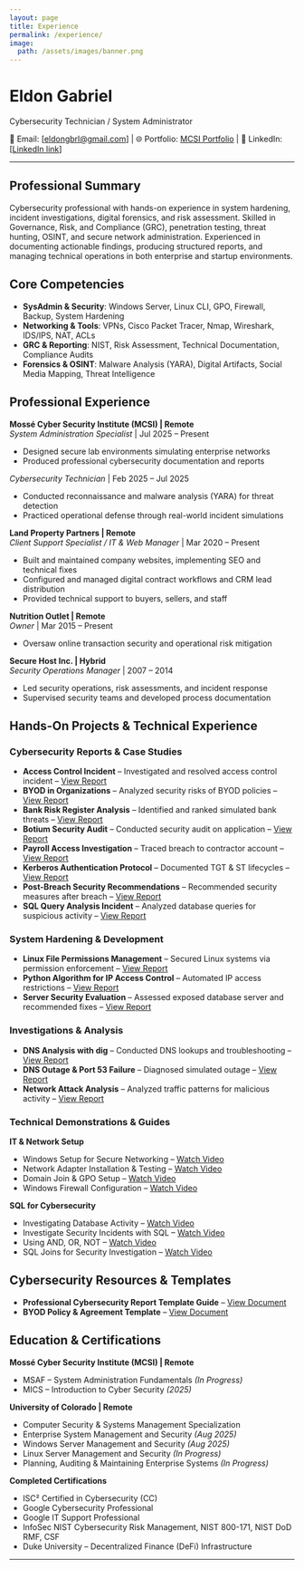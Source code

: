 ```yaml
---
layout: page
title: Experience
permalink: /experience/
image:
  path: /assets/images/banner.png
---
```

# Eldon Gabriel
Cybersecurity Technician / System Administrator  

📧 Email: [eldongbrl@gmail.com] | 🌐 Portfolio: [MCSI Portfolio](https://students.mosse-institute.com/student/SB6kNYfrf4Z9gg4Zz8T5LixXI832) | 🔗 LinkedIn: [[LinkedIn link](http://www.linkedin.com/eldongabriel)]  

---

## Professional Summary  
Cybersecurity professional with hands-on experience in system hardening, incident investigations, digital forensics, and risk assessment. Skilled in Governance, Risk, and Compliance (GRC), penetration testing, threat hunting, OSINT, and secure network administration. Experienced in documenting actionable findings, producing structured reports, and managing technical operations in both enterprise and startup environments.  

## Core Competencies  
- **SysAdmin & Security**: Windows Server, Linux CLI, GPO, Firewall, Backup, System Hardening  
- **Networking & Tools**: VPNs, Cisco Packet Tracer, Nmap, Wireshark, IDS/IPS, NAT, ACLs  
- **GRC & Reporting**: NIST, Risk Assessment, Technical Documentation, Compliance Audits  
- **Forensics & OSINT**: Malware Analysis (YARA), Digital Artifacts, Social Media Mapping, Threat Intelligence  

## Professional Experience  

**Mossé Cyber Security Institute (MCSI) | Remote**  
*System Administration Specialist* | Jul 2025 – Present  
- Designed secure lab environments simulating enterprise networks  
- Produced professional cybersecurity documentation and reports  

*Cybersecurity Technician* | Feb 2025 – Jul 2025  
- Conducted reconnaissance and malware analysis (YARA) for threat detection  
- Practiced operational defense through real-world incident simulations  

**Land Property Partners | Remote**  
*Client Support Specialist / IT & Web Manager* | Mar 2020 – Present  
- Built and maintained company websites, implementing SEO and technical fixes  
- Configured and managed digital contract workflows and CRM lead distribution  
- Provided technical support to buyers, sellers, and staff  

**Nutrition Outlet | Remote**  
*Owner* | Mar 2015 – Present  
- Oversaw online transaction security and operational risk mitigation  

**Secure Host Inc. | Hybrid**  
*Security Operations Manager* | 2007 – 2014  
- Led security operations, risk assessments, and incident response  
- Supervised security teams and developed process documentation  

## Hands-On Projects & Technical Experience  

### Cybersecurity Reports & Case Studies  
- **Access Control Incident** – Investigated and resolved access control incident – [View Report](https://github.com/EldonGabriel/eldongabriel.github.io/blob/main/assets/reports/REPORT%20%E2%80%93%20Access%20Control%20Incident%20-%20v1.2.0.pdf)  
- **BYOD in Organizations** – Analyzed security risks of BYOD policies – [View Report](https://github.com/EldonGabriel/eldongabriel.github.io/blob/main/assets/reports/REPORT%20%E2%80%93%20BYOD%20in%20Organizations_%20Security%2C%20Challenges%2C%20and%20Strategies%20%E2%80%93%20v1.0.0.pdf)  
- **Bank Risk Register Analysis** – Identified and ranked simulated bank threats – [View Report](https://github.com/EldonGabriel/eldongabriel.github.io/blob/main/assets/reports/REPORT%20%E2%80%93%20Bank%20Risk%20Register%20Analysis%20%E2%80%93%20v1.0.2.pdf)  
- **Botium Security Audit** – Conducted security audit on application – [View Report](https://github.com/EldonGabriel/eldongabriel.github.io/blob/main/assets/reports/REPORT%20%E2%80%93%20Botium%20Security%20Audit%E2%80%93%20v1.1.0.pdf)  
- **Payroll Access Investigation** – Traced breach to contractor account – [View Report](https://github.com/EldonGabriel/eldongabriel.github.io/blob/main/assets/reports/REPORT%20%E2%80%93%20Investigation%20of%20Unauthorized%20Payroll%20Access%20Incident%20-%20v1.2.0.pdf)  
- **Kerberos Authentication Protocol** – Documented TGT & ST lifecycles – [View Report](https://github.com/EldonGabriel/eldongabriel.github.io/blob/main/assets/reports/REPORT%20%E2%80%93%20Kerberos%20Authentication%20Protocol%20%E2%80%93%20v1.0.0.pdf)  
- **Post-Breach Security Recommendations** – Recommended security measures after breach – [View Report](https://github.com/EldonGabriel/eldongabriel.github.io/blob/main/assets/reports/REPORT%20%E2%80%93%20Post-Breach%20Security%20Recommendations%20%E2%80%93%20v1.0.1.pdf)  
- **SQL Query Analysis Incident** – Analyzed database queries for suspicious activity – [View Report](https://github.com/EldonGabriel/eldongabriel.github.io/blob/main/assets/reports/REPORT%20%E2%80%93%20SQL%20Query%20Analysis%20Incident%20%E2%80%93%20v1.0.2.pdf)  

### System Hardening & Development  
- **Linux File Permissions Management** – Secured Linux systems via permission enforcement – [View Report](https://github.com/EldonGabriel/eldongabriel.github.io/blob/main/assets/reports/REPORT%20%E2%80%93%20Linux%20File%20Permissions%20Management%20-%20v1.0.2.pdf)  
- **Python Algorithm for IP Access Control** – Automated IP access restrictions – [View Report](https://github.com/EldonGabriel/eldongabriel.github.io/blob/main/assets/reports/REPORT%20%E2%80%93%20Python%20Algorithm%20for%20Managing%20IP%20Access%20%E2%80%93%20v1.0.1.pdf)  
- **Server Security Evaluation** – Assessed exposed database server and recommended fixes – [View Report](https://github.com/EldonGabriel/eldongabriel.github.io/blob/main/assets/reports/REPORT%20%E2%80%93%20Server%20Security%20Evaluation%20%E2%80%93%20v1.2.0.pdf)  

### Investigations & Analysis  
- **DNS Analysis with dig** – Conducted DNS lookups and troubleshooting – [View Report](https://github.com/EldonGabriel/eldongabriel.github.io/blob/main/assets/reports/REPORT%20%E2%80%93%20DNS%20Analysis%20with%20dig%20%E2%80%93%20v1.0.0.pdf)  
- **DNS Outage & Port 53 Failure** – Diagnosed simulated outage – [View Report](https://github.com/EldonGabriel/eldongabriel.github.io/blob/main/assets/reports/REPORT%20%E2%80%93%20DNS%20Outage%20and%20Port%2053%20Failure%20Analysis%20%E2%80%93%20v1.0.1.pdf)  
- **Network Attack Analysis** – Analyzed traffic patterns for malicious activity – [View Report](https://github.com/EldonGabriel/eldongabriel.github.io/blob/main/assets/reports/REPORT%20%E2%80%93%20Network%20Attack%20Analysis%20%E2%80%93%20v1.0.1.pdf)  

### Technical Demonstrations & Guides  

**IT & Network Setup**  
- Windows Setup for Secure Networking – [Watch Video](https://youtu.be/m4MngVs_bmM)  
- Network Adapter Installation & Testing – [Watch Video](https://www.youtube.com/watch?v=5lywwd1MQRo)  
- Domain Join & GPO Setup – [Watch Video](https://www.youtube.com/watch?v=JE3jutqyI4Q)  
- Windows Firewall Configuration – [Watch Video](https://www.youtube.com/watch?v=U_4TeohPNQ4)  

**SQL for Cybersecurity**  
- Investigating Database Activity – [Watch Video](https://www.youtube.com/watch?v=TUqYto8EDJ4)  
- Investigate Security Incidents with SQL – [Watch Video](https://www.youtube.com/watch?v=bhTHXhE6kTk)  
- Using AND, OR, NOT – [Watch Video](https://www.youtube.com/watch?v=5qCjwenE-Z0)  
- SQL Joins for Security Investigation – [Watch Video](https://www.youtube.com/watch?v=ynxJ1go-Cc8)  

## Cybersecurity Resources & Templates  
- **Professional Cybersecurity Report Template Guide** – [View Document](https://docs.google.com/document/d/1pG9jjDdVDl7Cqu-DoQOv6XSBhqG5YSJxUJQt0u1-01A/edit?usp=sharing)  
- **BYOD Policy & Agreement Template** – [View Document](https://docs.google.com/document/d/1nYALR4K3hXEIv_doF4ODDgC_aZewcpPsmPsQF4vj9w8/edit?usp=sharing)  

## Education & Certifications  

**Mossé Cyber Security Institute (MCSI) | Remote**  
- MSAF – System Administration Fundamentals *(In Progress)*  
- MICS – Introduction to Cyber Security *(2025)*  

**University of Colorado | Remote**  
- Computer Security & Systems Management Specialization  
- Enterprise System Management and Security *(Aug 2025)*  
- Windows Server Management and Security *(Aug 2025)*  
- Linux Server Management and Security *(In Progress)*  
- Planning, Auditing & Maintaining Enterprise Systems *(In Progress)*  

**Completed Certifications**  
- ISC² Certified in Cybersecurity (CC)  
- Google Cybersecurity Professional  
- Google IT Support Professional  
- InfoSec NIST Cybersecurity Risk Management, NIST 800-171, NIST DoD RMF, CSF  
- Duke University – Decentralized Finance (DeFi) Infrastructure  

---
